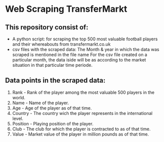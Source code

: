 # Web Scraping TransferMarkt

## This repository consist of:
- A python script: for scraping the top 500 most valuable football players and their whereabouts from transfermarkt.co.uk
- csv files with the scraped data: The Month & year in which the data was scraped is mentioned in the file name 
For the csv file created on a particular month,
the data iside will be as according to the market situation in that particular time periode.

## Data points in the scraped data:
1. Rank - Rank of the player among the most valuable 500 players in the world.
2. Name - Name of the player.
3. Age - Age of the player as of that time.
4. Country - The country wich the player represents in the international level.
5. Position - Playing position of the player.
6. Club - The club for which the player is contracted to as of that time.
7. Value - Market value of the player in million pounds as of that time.

